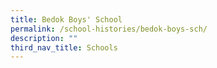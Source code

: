 ```yaml
---
title: Bedok Boys' School
permalink: /school-histories/bedok-boys-sch/
description: ""
third_nav_title: Schools
---
```


